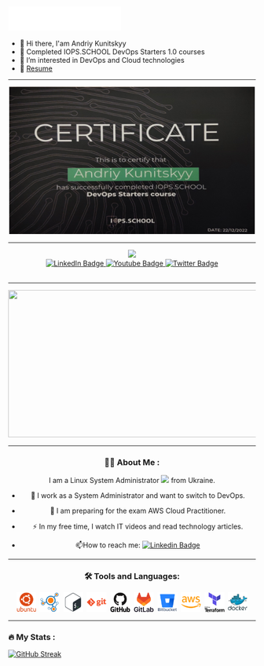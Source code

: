 <img src="header.svg"></img>

- 👋 Hi there, I'am Andriy Kunitskyy
- 🌱 Completed IOPS.SCHOOL DevOps Starters 1.0 courses
- 👀 I’m interested in DevOps and Cloud technologies
- 📝 [Resume](https://rebrand.ly/AndriyKunitskyy137cd7)

 ---
  
<div align="center">
  <img src="/sertificat.jpg?raw=true" width="500" height="300"/>
</div>
  
  ---


<div id="header" align="center">
  <img src="https://media.giphy.com/media/nPCNWmIOcZny6Vfksa/giphy.gif" width="100"/>
</div>
 
<div id="badges" align="center">
  <a href="https://linkedin.com/in/andriykunitskyy">
    <img src="https://img.shields.io/badge/LinkedIn-blue?style=for-the-badge&logo=linkedin&logoColor=white" alt="LinkedIn Badge"/>
  </a>
  <a href="youtube.com">
    <img src="https://img.shields.io/badge/YouTube-red?style=for-the-badge&logo=youtube&logoColor=white" alt="Youtube Badge"/>
  </a>
  <a href="your-twitter-URL">
    <img src="https://img.shields.io/badge/Twitter-blue?style=for-the-badge&logo=twitter&logoColor=white" alt="Twitter Badge"/>
  </a>

<div id="badges" align="center">
<img src="https://komarev.com/ghpvc/?username=ak-devit&style=flat-square&color=blue" alt=""/>

 
  ---
  
  <div align="center">
  <img src="https://media.giphy.com/media/dWesBcTLavkZuG35MI/giphy.gif" width="600" height="300"/>
</div>
  
  ---
  
    
  ### :man_technologist: About Me :
  I am a Linux System Administrator <img src="https://media.giphy.com/media/WUlplcMpOCEmTGBtBW/giphy.gif" width="30"> from Ukraine.
  
 - :telescope: I work as a System Administrator and want to switch to DevOps.

 - :seedling: I am preparing for the exam AWS Cloud Practitioner.

 - :zap: In my free time, I watch IT videos and read technology articles.

 - :mailbox:How to reach me: [![Linkedin Badge](https://img.shields.io/badge/-ak-devit-blue?style=flat&logo=Linkedin&logoColor=white)](https://www.linkedin.com/in/andriykunitskyy)
  
  
  
  
  
  
  ---
  
  ### :hammer_and_wrench: Tools and Languages:
  
  </div>
  <img src="https://github.com/devicons/devicon/blob/master/icons/ubuntu/ubuntu-plain-wordmark.svg" title="Ubuntu" alt="Ubuntu" width="40" height="40"/>&nbsp;
  <img src="https://github.com/devicons/devicon/blob/master/icons/networkx/networkx-original.svg" title="Networkx"  alt="Networkx" width="40" height="40"/>&nbsp;
  <img src="https://github.com/devicons/devicon/blob/master/icons/bash/bash-original.svg" title="Bash" **alt="Bash" width="40" height="40"/>&nbsp;
  <img src="https://github.com/devicons/devicon/blob/master/icons/git/git-plain-wordmark.svg" title="Git" alt="Git" width="40" height="40"/>&nbsp;
  <img src="https://github.com/devicons/devicon/blob/master/icons/github/github-original-wordmark.svg"  title="Github" alt="Github" width="40" height="40"/>&nbsp;
  <img src="https://github.com/devicons/devicon/blob/master/icons/gitlab/gitlab-original-wordmark.svg" title="GitLab" alt="GitLab" width="40" height="40"/>&nbsp;
  <img src="https://github.com/devicons/devicon/blob/master/icons/bitbucket/bitbucket-original-wordmark.svg" title="Bitbucket" alt="Bitbucket" width="40" height="40"/>&nbsp;
  <img src="https://github.com/devicons/devicon/blob/master/icons/amazonwebservices/amazonwebservices-plain-wordmark.svg" title="AWS" alt="AWS" width="40" height="40"/>&nbsp;
   <img src="https://github.com/devicons/devicon/blob/master/icons/terraform/terraform-original-wordmark.svg" title="AWS" alt="AWS" width="40" height="40"/>&nbsp;
  <img src="https://github.com/devicons/devicon/blob/master/icons/docker/docker-original-wordmark.svg" title="Docker" alt="Docker" width="40" height="40"/>
  </div>
  
  ---

 ### :fire: My Stats :

[![GitHub Streak](http://github-readme-streak-stats.herokuapp.com?user=ak-devit&theme=dark&background=000000)](https://git.io/streak-stats)

<!---
ak-devit/ak-devit is a ✨ special ✨ repository because its `README.md` (this file) appears on your GitHub profile.
You can click the Preview link to take a look at your changes.
--->
